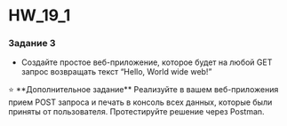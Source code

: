 # HW_19_1

### Задание 3

- Создайте простое веб-приложение, которое будет на любой GET запрос возвращать текст “Hello, World wide web!”

<aside>
⭐ **Дополнительное задание** 
Реализуйте в вашем веб-приложения прием POST запроса и печать в консоль всех данных, которые были приняты от пользователя. Протестируйте решение через Postman.

</aside>
